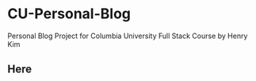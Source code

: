 # CU-Personal-Blog
Personal Blog Project for Columbia University Full Stack Course by Henry Kim

## Here

